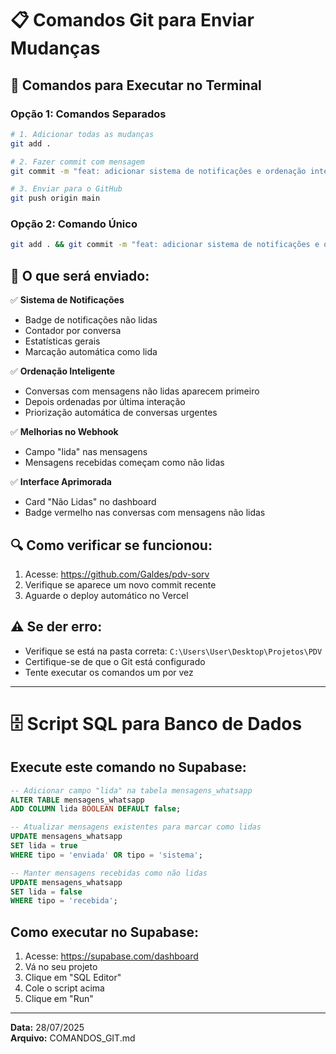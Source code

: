 # 📋 Comandos Git para Enviar Mudanças

## 🚀 Comandos para Executar no Terminal

### **Opção 1: Comandos Separados**

```bash
# 1. Adicionar todas as mudanças
git add .

# 2. Fazer commit com mensagem
git commit -m "feat: adicionar sistema de notificações e ordenação inteligente"

# 3. Enviar para o GitHub
git push origin main
```

### **Opção 2: Comando Único**

```bash
git add . && git commit -m "feat: adicionar sistema de notificações e ordenação inteligente" && git push origin main
```

## 📝 O que será enviado:

✅ **Sistema de Notificações**
- Badge de notificações não lidas
- Contador por conversa
- Estatísticas gerais
- Marcação automática como lida

✅ **Ordenação Inteligente**
- Conversas com mensagens não lidas aparecem primeiro
- Depois ordenadas por última interação
- Priorização automática de conversas urgentes

✅ **Melhorias no Webhook**
- Campo "lida" nas mensagens
- Mensagens recebidas começam como não lidas

✅ **Interface Aprimorada**
- Card "Não Lidas" no dashboard
- Badge vermelho nas conversas com mensagens não lidas

## 🔍 Como verificar se funcionou:

1. Acesse: https://github.com/Galdes/pdv-sorv
2. Verifique se aparece um novo commit recente
3. Aguarde o deploy automático no Vercel

## ⚠️ Se der erro:

- Verifique se está na pasta correta: `C:\Users\User\Desktop\Projetos\PDV`
- Certifique-se de que o Git está configurado
- Tente executar os comandos um por vez

---

# 🗄️ Script SQL para Banco de Dados

## **Execute este comando no Supabase:**

```sql
-- Adicionar campo "lida" na tabela mensagens_whatsapp
ALTER TABLE mensagens_whatsapp 
ADD COLUMN lida BOOLEAN DEFAULT false;

-- Atualizar mensagens existentes para marcar como lidas
UPDATE mensagens_whatsapp 
SET lida = true 
WHERE tipo = 'enviada' OR tipo = 'sistema';

-- Manter mensagens recebidas como não lidas
UPDATE mensagens_whatsapp 
SET lida = false 
WHERE tipo = 'recebida';
```

## **Como executar no Supabase:**

1. Acesse: https://supabase.com/dashboard
2. Vá no seu projeto
3. Clique em "SQL Editor"
4. Cole o script acima
5. Clique em "Run"

---

**Data:** 28/07/2025  
**Arquivo:** COMANDOS_GIT.md
